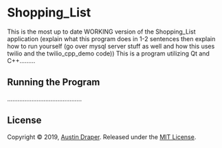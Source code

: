 # Shopping_List
This is the most up to date WORKING version of the Shopping_List application
(explain what this program does in 1-2 sentences then explain how to run yourself (go over mysql server stuff as well and how this uses twilio and the twilio_cpp_demo code))
This is a program utilizing Qt and C++.........
##
## Running the Program
...........................................
##
## License
Copyright © 2019, [Austin Draper](https://github.com/Austin-Draper). Released under the [MIT License](LICENSE).

